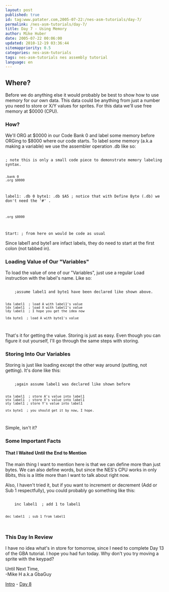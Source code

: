 ```yaml
---
layout: post
published: true
id: tag:www.patater.com,2005-07-22:/nes-asm-tutorials/day-7/
permalink: /nes-asm-tutorials/day-7/
title: Day 7 - Using Memory
author: Mike Huber
date: 2005-07-22 00:06:00
updated: 2010-12-19 03:36:44
sitemappriority: 0.5
categories: nes-asm-tutorials
tags: nes-asm-tutorials nes assembly tutorial
language: en
---
```

<h2>Where?</h2>
<p>Before we do anything else it would probably be best to show how to use
memory for our own data. This data could be anything from just a number you
need to store or X/Y values for sprites. For this data we'll use free memory at
$0000 (CPU).</p>

<h3>How?</h3>

<p>We'll ORG at $0000 in our Code Bank 0 and label some memory before ORGing to
$8000 where our code starts. To label some memory (a.k.a making a variable) we use the
assembler operation .db like so:</p>
<code class="block">
; note this is only a small code piece to demonstrate memory labeling syntax.

    .bank 0
    .org $0000

label1:    .db   0
byte1:     .db   $A5   ; notice that with Define Byte (.db) we don't need the '#' .

    .org $8000

Start:     ; from here on would be code as usual
</code>


<p>Since label1 and byte1 are infact labels, they do need to start at the first
colon (not tabbed in).</p>

<h3>Loading Value of Our "Variables"</h3>

<p>To load the value of one of our "Variables", just use a regular Load instruction
with the label's name. Like so:</p>
<code class="block">
    ;assume label1 and byte1 have been declared like shown above.

    lda label1  ; load A with label1's value
    ldx label1  ; load X with label1's value
    ldy label1  ; I hope you get the idea now

    lda byte1  ; load A with byte1's value
</code>

<p>That's it for getting the value. Storing is just as easy. Even though you
can figure it out yourself, I'll go through the same steps with storing.</p>

<h3>Storing Into Our Variables</h3>

<p>Storing is just like loading except the other way around (putting, not getting).
It's done like this:</p>
<code class="block">
    ;again assume label1 was declared like shown before

    sta label1  ; store A's value into label1
    stx label1  ; store X's value into label1
    sty label1 ; store Y's value into label1

    stx byte1  ; you should get it by now, I hope.
</code>


<p>Simple, isn't it?</p>

<h3>Some Important Facts</h3>
<h4 class="subtitle">That I Waited Until the End to Mention</h4>

<p>The main thing I want to mention here is that we can define more than just
bytes. We can also define words, but since the NES's CPU works in only 8bits,
this is a little more than I want to talk about right now.</p>

<p>Also, I haven't tried it, but if you want to increment or decrement (Add or Sub 1
respectfully), you could probably go something like this:</p>
<code class="block">
    inc label1  ; add 1 to label1

    dec label1  ; sub 1 from label1
</code>

<h3>This Day In Review</h3>

<p>I have no idea what's in store for tomorrow, since I need to complete Day 13
of the GBA tutorial. I hope you had fun today. Why don't you try moving a
sprite with the keypad?</p>

<p>
    Until Next Time,<br/>
        -Mike H a.k.a GbaGuy
</p>

<div class="series-navigation">
<a href="/nes-asm-tutorials">Intro</a> - <a href="/nes-asm-tutorials/day-8/">Day 8</a>
</div>
